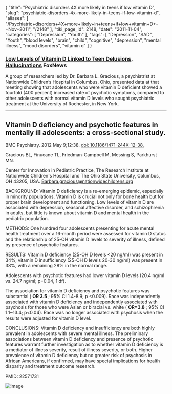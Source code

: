 {
    "title": "Psychiatric disorders 4X more likely in teens if low vitamin D",
    "slug": "psychiatric-disorders-4x-more-likely-in-teens-if-low-vitamin-d",
    "aliases": [
        "/Psychiatric+disorders+4X+more+likely+in+teens+if+low+vitamin+D+-+Nov+2011",
        "/2148"
    ],
    "tiki_page_id": 2148,
    "date": "2011-11-04",
    "categories": [
        "Depression",
        "Youth"
    ],
    "tags": [
        "Depression",
        "SAD",
        "Youth",
        "blood levels",
        "brain",
        "child",
        "cognitive",
        "depression",
        "mental illness",
        "mood disorders",
        "vitamin d"
    ]
}


### [Low Levels of Vitamin D Linked to Teen Delusions, Hallucinations](http://www.foxnews.com/health/2011/11/02/low-levels-vitamin-d-linked-to-teen-delusions-hallucinations/) FoxNews

A group of researchers led by Dr. Barbara L. Gracious, a psychiatrist at Nationwide Children’s Hospital in Columbus, Ohio, presented data at that meeting showing that adolescents who were vitamin D deficient showed a fourfold (400 percent) increased rate of psychotic symptoms, compared to other adolescents with normal vitamin D levels who sought psychiatric treatment at the University of Rochester, in New York. 

---

## Vitamin D deficiency and psychotic features in mentally ill adolescents: a cross-sectional study.

BMC Psychiatry. 2012 May 9;12:38. [doi: 10.1186/1471-244X-12-38.](https://doi.org/10.1186/1471-244X-12-38.)

Gracious BL, Finucane TL, Friedman-Campbell M, Messing S, Parkhurst MN.

Center for Innovation in Pediatric Practice, The Research Institute at Nationwide Children's Hospital and The Ohio State University, Columbus, OH 43205, USA. Barbara.gracious@nationwidechildrens.org

BACKGROUND: Vitamin D deficiency is a re-emerging epidemic, especially in minority populations. Vitamin D is crucial not only for bone health but for proper brain development and functioning. Low levels of vitamin D are associated with depression, seasonal affective disorder, and schizophrenia in adults, but little is known about vitamin D and mental health in the pediatric population.

METHODS: One hundred four adolescents presenting for acute mental health treatment over a 16-month period were assessed for vitamin D status and the relationship of 25-OH vitamin D levels to severity of illness, defined by presence of psychotic features.

RESULTS: Vitamin D deficiency (25-OH D levels <20 ng/ml) was present in 34%; vitamin D insufficiency (25-OH D levels 20-30 ng/ml) was present in 38%, with a remaining 28% in the normal range. 

Adolescents with psychotic features had lower vitamin D levels (20.4 ng/ml vs. 24.7 ng/ml; p=0.04, 1 df). 

The association for vitamin D deficiency and psychotic features was substantial ( **OR 3.5** ; 95% CI 1.4-8.9; p <0.009). Race was independently associated with vitamin D deficiency and independently associated with psychosis for those who were Asian or biracial vs. white ( **OR=3.8** ; 95% CI 1.1‒13.4; p<0.04). Race was no longer associated with psychosis when the results were adjusted for vitamin D level.

CONCLUSIONS: Vitamin D deficiency and insufficiency are both highly prevalent in adolescents with severe mental illness. The preliminary associations between vitamin D deficiency and presence of psychotic features warrant further investigation as to whether vitamin D deficiency is a mediator of illness severity, result of illness severity, or both. Higher prevalence of vitamin D deficiency but no greater risk of psychosis in African Americans, if confirmed, may have special implications for health disparity and treatment outcome research.

PMID:     22571731

<img src="https://d1bk1kqxc0sym.cloudfront.net/attachments/jpeg/mental-f3.jpg" alt="image">